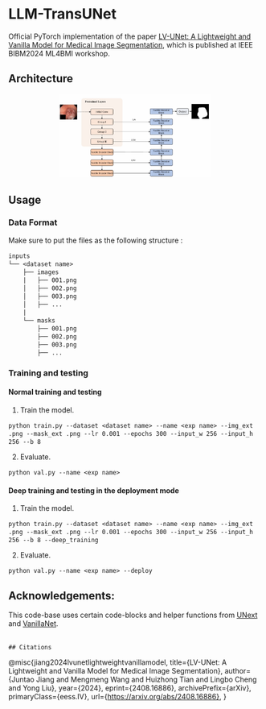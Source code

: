 # LLM-TransUNet
Official PyTorch implementation of the paper [LV-UNet: A Lightweight and Vanilla Model for Medical Image Segmentation](https://arxiv.org/abs/2408.16886), which is published at IEEE BIBM2024 ML4BMI workshop.

## Architecture
<p align="center">
<img src="figs/model.png" width=60% height=60% 
class="center">
</p>


## Usage
### Data Format

Make sure to put the files as the following structure :

```
inputs
└── <dataset name>
    ├── images
    |   ├── 001.png
    │   ├── 002.png
    │   ├── 003.png
    │   ├── ...
    |
    └── masks
        ├── 001.png
        ├── 002.png
        ├── 003.png
        ├── ...
```

### Training and testing
#### Normal training and testing
1. Train the model.
```
python train.py --dataset <dataset name> --name <exp name> --img_ext .png --mask_ext .png --lr 0.001 --epochs 300 --input_w 256 --input_h 256 --b 8
```
2. Evaluate.
```
python val.py --name <exp name>
```

#### Deep training and testing in the deployment mode
1. Train the model.
```
python train.py --dataset <dataset name> --name <exp name> --img_ext .png --mask_ext .png --lr 0.001 --epochs 300 --input_w 256 --input_h 256 --b 8 --deep_training
```
2. Evaluate.
```
python val.py --name <exp name> --deploy
```

## Acknowledgements:

This code-base uses certain code-blocks and helper functions from [UNext]([https://github.com/4uiiurz1/pytorch-nested-unet](https://github.com/jeya-maria-jose/UNeXt-pytorch/)) and [VanillaNet]([https://github.com/NVlabs/SegFormer](https://github.com/huawei-noah/VanillaNet)).
```

## Citations

``` 
@misc{jiang2024lvunetlightweightvanillamodel,
      title={LV-UNet: A Lightweight and Vanilla Model for Medical Image Segmentation}, 
      author={Juntao Jiang and Mengmeng Wang and Huizhong Tian and Lingbo Cheng and Yong Liu},
      year={2024},
      eprint={2408.16886},
      archivePrefix={arXiv},
      primaryClass={eess.IV},
      url={https://arxiv.org/abs/2408.16886}, 
}
